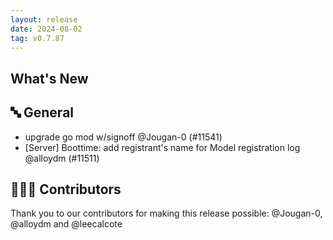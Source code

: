 ```yaml
---
layout: release
date: 2024-08-02
tag: v0.7.87
---
```


## What's New

## 🔤 General

- upgrade go mod w/signoff @Jougan-0 (#11541)
- [Server] Boottime: add registrant's name for Model registration log @alloydm (#11511)

## 👨🏽‍💻 Contributors

Thank you to our contributors for making this release possible:
@Jougan-0, @alloydm and @leecalcote
